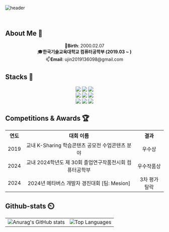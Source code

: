 ![header](https://capsule-render.vercel.app/api?type=waving&color=0:c6acf6,100:E6B9F7&width=1500&height=240&section=header&text=Hello%20World✋%20I'm%20WooJin!&fontSize=50&fontColor=ffffff )  


<br>

## About Me 🌟
<div align="center">
   🎂<strong>Birth</strong>: 2000.02.07
   <br>
   🎓<strong>한국기술교육대학교 컴퓨터공학부 (2019.03 ~ )</strong>  
   <br>
   📫<strong>Email</strong>: ujin2019136098@gmail.com  

</div>


## Stacks 📖
<div align="center">
  <img src="https://img.shields.io/badge/c%23-239120?style=for-the-badge&logo=c-sharp&logoColor=white">
  <img src="https://img.shields.io/badge/c++-00599C?style=for-the-badge&logo=c%2B%2B&logoColor=white">
  <img src="https://img.shields.io/badge/dart-0175C2?style=for-the-badge&logo=dart&logoColor=white">
  <br>
  <img src="https://img.shields.io/badge/unity-000000?style=for-the-badge&logo=unity&logoColor=white">
  <img src="https://img.shields.io/badge/flutter-02569B?style=for-the-badge&logo=flutter&logoColor=white">
  <img src="https://img.shields.io/badge/virtual%20reality-0071BC?style=for-the-badge&logo=virtual-reality&logoColor=white">
  <br>
  <img src="https://img.shields.io/badge/github-181717?style=for-the-badge&logo=github&logoColor=white">
  <img src="https://img.shields.io/badge/discord-5865F2?style=for-the-badge&logo=discord&logoColor=white">
  <img src="https://img.shields.io/badge/notion-000000?style=for-the-badge&logo=notion&logoColor=white">
</div>

## Competitions & Awards 🏆

<table align="center">
  <tr>
    <th style="text-align: center;">연도</th>
    <th style="text-align: center;">대회 이름</th>
    <th style="text-align: center;">결과</th>
  </tr>
  <tr>
    <td style="text-align: center;">2019</td>
    <td style="text-align: center;">교내 K-Sharing 학습콘텐츠 공모전 수업콘텐츠 분야</td>
    <td style="text-align: center;">우수상</td>
  </tr>
  <tr>
    <td style="text-align: center;">2024</td>
    <td style="text-align: center;">교내 2024학년도 제 30회 졸업연구작품전시회 컴퓨터공학부</td>
    <td style="text-align: center;">우수작품상</td>
  </tr>
  <tr>
    <td style="text-align: center;">2024</td>
    <td style="text-align: center;">2024년 메타버스 개발자 경진대회 [팀: Mesion]</td>
    <td style="text-align: center;">3차 평가 탈락</td>
  </tr>
</table>



## Github-stats ⏲️

<table align="center">
  <tr>
    <td>
      <img src="https://github-readme-stats.vercel.app/api?username=Korysanan&show_icons=true&theme=dracula" alt="Anurag's GitHub stats">
    </td>
    <td>
      <img src="https://github-readme-stats.vercel.app/api/top-langs/?username=Korysanan&layout=compact&theme=dracula" alt="Top Languages">
    </td>
  </tr>
</table>

